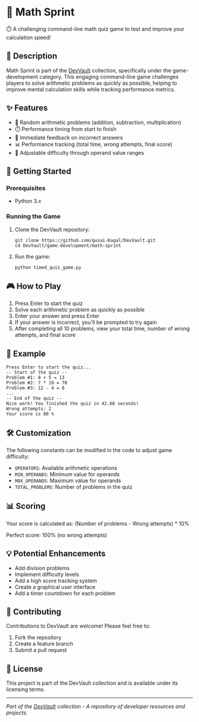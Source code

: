 # 🧮 Math Sprint

⏱️ A challenging command-line math quiz game to test and improve your calculation speed!

## 📖 Description

Math Sprint is part of the [DevVault](https://github.com/qusai-Kagal/DevVault) collection, specifically under the game-development category. This engaging command-line game challenges players to solve arithmetic problems as quickly as possible, helping to improve mental calculation skills while tracking performance metrics.

## ✨ Features

- 🧮 Random arithmetic problems (addition, subtraction, multiplication)
- ⏱️ Performance timing from start to finish
- 🔄 Immediate feedback on incorrect answers
- 📊 Performance tracking (total time, wrong attempts, final score)
- 🎯 Adjustable difficulty through operand value ranges

## 🚀 Getting Started

### Prerequisites

- Python 3.x

### Running the Game

1. Clone the DevVault repository:
   ```
   git clone https://github.com/qusai-Kagal/DevVault.git
   cd DevVault/game-development/math-sprint
   ```

2. Run the game:
   ```
   python timed_quiz_game.py
   ```

## 🎮 How to Play

1. Press Enter to start the quiz
2. Solve each arithmetic problem as quickly as possible
3. Enter your answer and press Enter
4. If your answer is incorrect, you'll be prompted to try again
5. After completing all 10 problems, view your total time, number of wrong attempts, and final score

## 📝 Example

```
Press Enter to start the quiz...
-- Start of the quiz --
Problem #1: 8 + 5 = 13
Problem #2: 7 * 10 = 70
Problem #3: 12 - 4 = 8
...
-- End of the quiz --
Nice work! You finished the quiz in 42.68 seconds!
Wrong attempts: 2
Your score is 80 %
```

## 🛠️ Customization

The following constants can be modified in the code to adjust game difficulty:

- `OPERATORS`: Available arithmetic operations
- `MIN_OPERANDS`: Minimum value for operands
- `MAX_OPERANDS`: Maximum value for operands
- `TOTAL_PROBLEMS`: Number of problems in the quiz

## 📊 Scoring

Your score is calculated as: (Number of problems - Wrong attempts) * 10%

Perfect score: 100% (no wrong attempts)

## 💡 Potential Enhancements

- Add division problems
- Implement difficulty levels
- Add a high score tracking system
- Create a graphical user interface
- Add a timer countdown for each problem

## 🤝 Contributing

Contributions to DevVault are welcome! Please feel free to:

1. Fork the repository
2. Create a feature branch
3. Submit a pull request

## 📜 License

This project is part of the DevVault collection and is available under its licensing terms.

---

*Part of the [DevVault](https://github.com/qusai-Kagal/DevVault) collection - A repository of developer resources and projects.*
